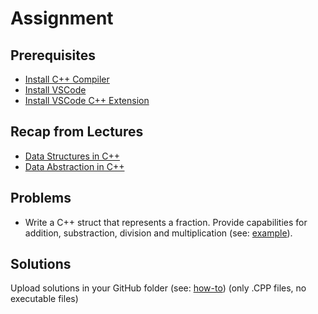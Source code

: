 # Assignment

## Prerequisites
- [Install C++ Compiler](https://code.visualstudio.com/docs/languages/cpp#_install-a-compiler)
- [Install VSCode](https://code.visualstudio.com/download)
- [Install VSCode C++ Extension](https://code.visualstudio.com/docs/languages/cpp#_install-the-extension)

## Recap from Lectures
- [Data Structures in C++](https://www.cplusplus.com/doc/tutorial/structures/)
- [Data Abstraction in C++](https://www.tutorialspoint.com/cplusplus/cpp_data_abstraction.htm)

## Problems
- Write a C++ struct that represents a fraction. Provide capabilities for addition, substraction, division and multiplication (see: [example](https://github.com/triffon/oop-2021-22/blob/master/exercises/7/Week-1/Examples/FractionExample.cpp)).

## Solutions
Upload solutions in your GitHub folder (see: [how-to](https://www.atlassian.com/git/tutorials/saving-changes/git-commit)) (only .CPP files, no executable files)
